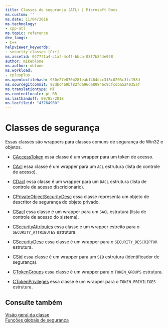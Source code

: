 ```yaml
---
title: Classes de segurança (ATL) | Microsoft Docs
ms.custom: ''
ms.date: 11/04/2016
ms.technology:
- cpp-atl
ms.topic: reference
dev_langs:
- C++
helpviewer_keywords:
- security classes [C++]
ms.assetid: 0477f1a4-c1af-4c4f-bbca-08f7b844e028
author: mikeblome
ms.author: mblome
ms.workload:
- cplusplus
ms.openlocfilehash: 930e27e870b281eabf484dcc318c0203c3fc158d
ms.sourcegitcommit: 92dbc4b9bf82fda96da80846c9cfcdba524035af
ms.translationtype: MT
ms.contentlocale: pt-BR
ms.lasthandoff: 09/05/2018
ms.locfileid: "43764960"
---
```

# <a name="security-classes"></a>Classes de segurança

Essas classes são wrappers para classes comuns de segurança de Win32 e objetos.

- [CAccessToken](../atl/reference/caccesstoken-class.md) essa classe é um wrapper para um token de acesso.

- [CAcl](../atl/reference/cacl-class.md) essa classe é um wrapper para um `ACL` estrutura (lista de controle de acesso).

- [CDacl](../atl/reference/cdacl-class.md) essa classe é um wrapper para um `DACL` estrutura (lista de controle de acesso discricionário).

- [CPrivateObjectSecurityDesc](../atl/reference/cprivateobjectsecuritydesc-class.md) essa classe representa um objeto de descritor de segurança do objeto privado.

- [CSacl](../atl/reference/csacl-class.md) essa classe é um wrapper para um `SACL` estrutura (lista de controle de acesso do sistema).

- [CSecurityAttributes](../atl/reference/csecurityattributes-class.md) essa classe é um wrapper estreito para o `SECURITY_ATTRIBUTES` estrutura.

- [CSecurityDesc](../atl/reference/csecuritydesc-class.md) essa classe é um wrapper para o `SECURITY_DESCRIPTOR` estrutura.

- [CSid](../atl/reference/csid-class.md) essa classe é um wrapper para um `SID` estrutura (identificador de segurança).

- [CTokenGroups](../atl/reference/ctokengroups-class.md) essa classe é um wrapper para o `TOKEN_GROUPS` estrutura.

- [CTokenPrivileges](../atl/reference/ctokenprivileges-class.md) essa classe é um wrapper para o `TOKEN_PRIVILEGES` estrutura.

## <a name="see-also"></a>Consulte também

[Visão geral da classe](../atl/atl-class-overview.md)   
[Funções globais de segurança](../atl/reference/security-global-functions.md)

